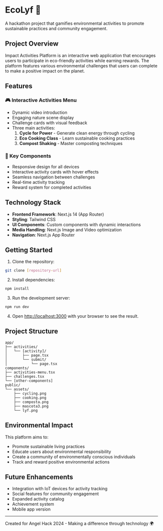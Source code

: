 # EcoLyf 🌱

A hackathon project that gamifies environmental activities to promote sustainable practices and community engagement.

## Project Overview

Impact Activities Platform is an interactive web application that encourages users to participate in eco-friendly activities while earning rewards. The platform features various environmental challenges that users can complete to make a positive impact on the planet.

## Features

### 🎮 Interactive Activities Menu
- Dynamic video introduction
- Engaging nature scene display
- Challenge cards with visual feedback
- Three main activities:
  1. **Cycle for Power** - Generate clean energy through cycling
  2. **Eco Cooking Class** - Learn sustainable cooking practices
  3. **Compost Shaking** - Master composting techniques

### 🎯 Key Components
- Responsive design for all devices
- Interactive activity cards with hover effects
- Seamless navigation between challenges
- Real-time activity tracking
- Reward system for completed activities

## Technology Stack

- **Frontend Framework**: Next.js 14 (App Router)
- **Styling**: Tailwind CSS
- **UI Components**: Custom components with dynamic interactions
- **Media Handling**: Next.js Image and Video optimization
- **Navigation**: Next.js App Router

## Getting Started

1. Clone the repository:
```bash
git clone [repository-url]
```

2. Install dependencies:
```bash
npm install
```

3. Run the development server:
```bash
npm run dev
```

4. Open [http://localhost:3000](http://localhost:3000) with your browser to see the result.

## Project Structure

```
app/
├── activities/
│   └── [activity]/
│       ├── page.tsx
│       └── submit/
│           └── page.tsx
components/
├── activities-menu.tsx
├── challenges.tsx
└── [other-components]
public/
└── assets/
    ├── cycling.png
    ├── cooking.png
    ├── composta.png
    ├── mascota3.png
    └── lyf.png
```

## Environmental Impact

This platform aims to:
- Promote sustainable living practices
- Educate users about environmental responsibility
- Create a community of environmentally conscious individuals
- Track and reward positive environmental actions

## Future Enhancements

- Integration with IoT devices for activity tracking
- Social features for community engagement
- Expanded activity catalog
- Achievement system
- Mobile app version




---

Created for Angel Hack 2024 - Making a difference through technology 🌍
